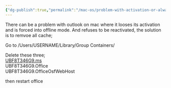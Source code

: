 ```yaml
---
{"dg-publish":true,"permalink":"/mac-os/problem-with-activation-or-always-offline-on-macos-outlook/","tags":["public","outlook","macos"]}
---
```


There can be a problem with outlook on mac where it looses its activation and is forced into offline mode.
And refuses to be reactivated, the solution is to remvoe all cache;

Go to /Users/USERNAME/Library/Group Containers/

Delete these three;  
[UBF8T346G9.ms](http://ubf8t346g9.ms/ "http://ubf8t346g9.ms/")  
UBF8T346G9.Office  
UBF8T346G9.OfficeOsfWebHost

then restart office